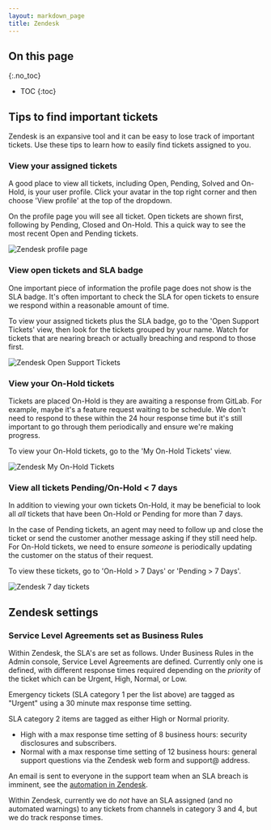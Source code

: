 ```yaml
---
layout: markdown_page
title: Zendesk
---
```


## On this page
{:.no_toc}

- TOC
{:toc}

## Tips to find important tickets

Zendesk is an expansive tool and it can be easy to lose track of important
tickets. Use these tips to learn how to easily find tickets assigned
to you.

### View your assigned tickets

A good place to view all tickets, including Open, Pending, Solved and On-Hold,
is your user profile. Click your avatar in the top right corner and then choose
'View profile' at the top of the dropdown.

On the profile page you will see all ticket. Open tickets are shown first,
following by Pending, Closed and On-Hold. This a quick way to see the most
recent Open and Pending tickets.

![Zendesk profile page](/images/handbook/support/zendesk_profile_page.png)

### View open tickets and SLA badge

One important piece of information the profile page does not show is the SLA
badge. It's often important to check the SLA for open tickets to ensure
we respond within a reasonable amount of time.

To view your assigned tickets plus the SLA badge, go to the 'Open Support Tickets'
view, then look for the tickets grouped by your name. Watch for tickets that
are nearing breach or actually breaching and respond to those first.

![Zendesk Open Support Tickets](/images/handbook/support/zendesk_open_support_tickets.png)

### View your On-Hold tickets

Tickets are placed On-Hold is they are awaiting a response from GitLab. For
example, maybe it's a feature request waiting to be schedule. We don't need
to respond to these within the 24 hour response time but it's still important
to go through them periodically and ensure we're making progress.

To view your On-Hold tickets, go to the 'My On-Hold Tickets' view.

![Zendesk My On-Hold Tickets](/images/handbook/support/zendesk_my_on_hold_tickets.png)

### View all tickets Pending/On-Hold < 7 days

In addition to viewing your own tickets On-Hold, it may be beneficial to look
all *all* tickets that have been On-Hold or Pending for more than 7 days.

In the case of Pending tickets, an agent may need to follow up and close the
ticket or send the customer another message asking if they still need help.
For On-Hold tickets, we need to ensure *someone* is periodically updating the
customer on the status of their request.

To view these tickets, go to 'On-Hold > 7 Days' or 'Pending > 7 Days'.

![Zendesk 7 day tickets](/images/handbook/support/zendesk_7_day_tickets.png)

## Zendesk settings


### Service Level Agreements set as Business Rules

Within Zendesk, the SLA's are set as follows. Under Business Rules in the Admin console,
Service Level Agreements are defined. Currently only one is defined, with different response times
required depending on the _priority_  of the ticket which can be Urgent, High, Normal, or Low.

Emergency tickets (SLA category 1 per the list above) are tagged as "Urgent" using a 30 minute max response time setting.

SLA category 2 items are tagged as either High or Normal priority.

- High with a max response time setting of 8 business hours: security disclosures and subscribers.
- Normal with a max response time setting of 12 business hours: general support questions via the Zendesk web form and support@ address.

An email is sent to everyone in the support team when an SLA breach is imminent, see
the [automation in Zendesk](https://gitlab.Zendesk.com/agent/admin/automations/edit/80833987).

Within Zendesk, currently we do _not_ have an SLA assigned (and no automated warnings)
to any tickets from channels in category 3 and 4, but we do track response times.
